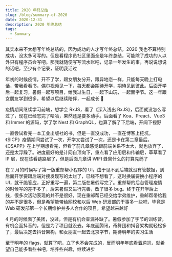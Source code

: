 ```yaml
---
title: 2020 年终总结
slug: /blog/summary-of-2020
date: 2020-12-31
description: 2020 年终总结
tags:
  - Summary
---
```


其实本来不太想写年终总结的，因为成功的人才写年终总结，2020 我也不算特别成功，没太多可写的。但是看程序员社区里面全是年终总结，可能除了成功的人以外只有程序员会写吧。那我就随便写写流水账吧，记录一年发生的事，再说说想说的话吧，至少有个记录，证明我活过

年初的时候疫情，开不了学，跟女朋友分开，跟异地恋一样，只能每天晚上打电话，带我看看书，偶尔视频见一下，每天都会期待开学，期待见到彼此。后面开学后一起复习，暑假一起写项目，给我过生日，一起下山玩，一起面字节。这一年跟女朋友学到很多，希望以后继续陪伴，一起成长 🌹

疫情期间继续学习前端，想学会 RxJS，看了《深入浅出 RxJS》，后面就没怎么写过了，现在已经忘完了哈哈，果然还是要多动手。后面看了 Koa、Preact、Vue3 和 Immer 的源码，学了学 Nest 和 GraphQL，也算了解了下后端，开阔下视野

一直尝试看完一本工业出版社的书，但是一直没成功，一直在博客上挖坑。《SICP》疫情期间尝试了一次，开学又尝试了一次，还是卡在第二章最后。《CSAPP》在上学期想看完，但看了前几章感觉跟前端关系不太大，就也放弃了，还是太浮躁了。进度最好的是计网自顶向下，重点看了应用层和传输层，草草看了 IP 层，现在该看链路层了，但是后面几章讲 WIFI 蜂窝什么的打算先鸽了

在 2 月的时候写了第一版重邮帮小程序的 UI，由于见不到后端就没有管数据，到后面开学要跟后端对接发现写的太烂了，已经不想看了，这时换届要换小程序的 UI，就干脆答应，正好重写一遍，第二版在暑假写完了。重邮帮的后台管理疫情的时候写的差不多了，后来暑假又进行完善，改了很多 bug。终于在开学后上线，很多次活动表现的并不是很好，现在重邮帮已经交给学弟维护，重邮帮带给我的并不是很多，但是希望能带给网校和以后 Web 研发部的干事多一些吧，毕竟是 Web 研发部第一个长期维护并多人合作的项目，希望越来越好

4 月的时候面了美团，没过，但是有机会查漏补缺了。暑假参加了字节的训练营，有机会面抖音的，但是为了项目就没去。年底面腾讯，奇舞团和抖音架构就轻松多了，最后决定去抖音架构，和女朋友一起去北京字节，期待明年的实习生活

至于明年的 flags，就算了吧，立了也不会完成的，反而明年年底看着尴尬，就希望自己能多看些书吧，培养些兴趣，继续进步
